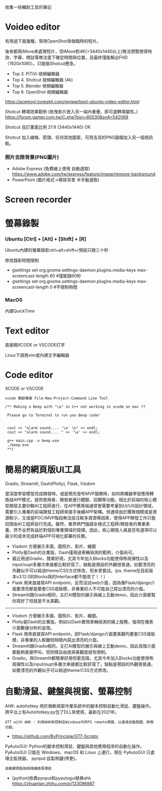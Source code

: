 收集一些輔助工具的筆記

# Voideo editor
有用過下面幾種，常用OpenShot來做臨時的短片。

後來都用iMove來處理短片，但iMove對4K(>3440x1440以上)無法預覽使得特效、字幕、標註等無法當下確定時間與位置，且最終僅能輸出FHD（1920x1080）。只能裝Shotcut應急。

* Top 3. PiTiVi 視頻編輯器
* Top 4. Shotcut 視頻編輯器 (4k)
* Top 5. Blender 視頻編輯器
* Top 6. OpenShot 視頻編輯器 

https://acemovi.tuneskit.com/review/best-ubuntu-video-editor.html

Shotcut 轉場效果範例 (拖曳影片嵌入另一端內重疊，即可選轉場屬性。) https://forum.gamer.com.tw/C.php?bsn=60030&snA=542068

Shotcut 自訂畫面比例 21:9 (3440x1440) OK

Shotcut 加入線條、箭頭、任何其他圖案，可用去背的PNG圖檔加入另一個視訊軌。


### 照片去除背景(PNG圖片)
* Adobe Express (免費線上使用 自動選取) https://www.adobe.com/tw/express/feature/image/remove-background
* PowerPoint (圖片格式->移除背景 半手動選取)

# Screen recorder
# 螢幕錄製

### Ubuntu [Ctrl] + [Alt] + [Shift] + [R]
Ubuntu內建的螢幕錄影ctrl+alt+shift+r預設只錄三十秒

  修改錄影時間限制
  * gsettings set org.gnome.settings-daemon.plugins.media-keys max- screencast-length 60  #僅能錄60秒
  * gsettings set org.gnome.settings-daemon.plugins.media-keys max- screencast-length 0   #不限制時間
  
  
  
### MacOS
  內建QuickTime

# Text editor
  直接開XCODE or VSCODE打字

  Linux下請用vim或內建文字編輯器


# Code editor
  XCODE or VSCODE

`xcode
開啟專案
File-New-Project-Command Line Tool
`
    
    /** Making a Beep with "\a" in C++ not working in xcode on mac ??
 
     Please go to Terminal to run you Beep code!


     cout << "alarm sound.... '\a' \n" << endl;
     cout << "alarm sound.... " << '\a' << endl;

     g++ main.cpp -o beep.exe
     ./beep.exe
     **/

# 簡易的網頁版UI工具
Gradio, Streamlit, Dash(Plotly), Flask, Visdom
  
  當深度學習模型完成開發時，或是預先發布MVP服務時，如何將機器學習應用轉換成APP模式，提供使用者、開發者進行體驗、回饋等功能。相比於前端的核心模型開發主要仰賴AI工程師進行，在APP應用端通常會需要考量到UI/UX設計領域，需要引入專業的前端開發工程師來接手後續APP架構。但通常由於團隊規模或是資源較少，又或是POC/MVP階段無法投注較多資源等因素，使得APP開發工作只能回頭由AI工程師自行完成。雖然，業界熱門強調全棧式工程師/開發者的專業素養，然不全然有益於對個別專業領域的發揮。因此，核心開發人員是否有選項可以最少的成本完成終端APP可視化部署的任務。

* Visdom 方便展示多圖、圖照片、影片、繪圖 
* Plotly是Dash的企業版，Dash僅用過車輛偵測的範例，介面尚可。
* 最近用過Gradio，簡單好用，尤其今年加入Blocks功能使得佈局彈性以及input/oupt多層次串接都比較好寫了。缺點是預設的外觀很普通，如要漂亮的外觀似乎可以經過theme/CSS方式修改，但未曾嘗試。(ps. theme在目前版本v3.12.0的Blocks與的Interface都不能改了！！)
* Flask 用來直接寫API endpoint，反而沒試web介面，因為像Flask/django介面要漂亮都是要套CSS或板模，非專業的人不可能自己寫出漂亮的介面。
* Streamlit跟Gradio相同，主打AI模型的展示與線上互動demo，因此介面都幫你寫好了但就是不太美觀。

* * * * * * 

* Visdom 方便展示多圖、圖照片、影片、繪圖。
* Plotly是Dash的企業版，例如以Dash實現車輛偵測的線上服務，強項在儀表介面數據分析的呈現。
* Flask 用來直接寫API endpoint，因Flask/django介面要美觀均要套CSS或板模，非專業的人較難短時間內寫出漂亮的介面。
* Streamlit跟Gradio相同，主打AI模型的展示與線上互動demo，因此高階介面都能夠直接呼叫，但同樣自由度與美觀度就有限制。
* Gradio，與Streamlit都簡單好用但更高階，尤其今年加入Blocks功能使得佈局彈性以及input/oupt多層次串接都比較好寫了。缺點是預設的外觀很普通，如要漂亮的外觀似乎可以經過theme/CSS方式修改。



# 自動滑鼠、鍵盤與視窗、螢幕控制

  AHK: autohotkey 用於微軟視窗作業系統中的腳本控制自動化滑鼠、鍵盤操作。跨平台上有AutoHotkey.py包了DLL來使用，最新在2021年。
  
    GT7 with AHK : 利用AHK來控制在Windows中的PS remote視窗，以達成自動跑圈、刷卷功能。
  * https://github.com/ByPrinciple/GT7-Scripts  
  
  PyAutoGUI: Python的腳本控制滑鼠、鍵盤與其他應用程序的自動化操作。PyAutoGUI 只能在 Windows、macOS 和 Linux 上運行，現在 PyAutoGUI 只處理主監視器。
  pynput:自製熱鍵(停更)。 
    
    自動網頁點按與隨機換頁導航

* [python]依靠pynput和pyautogui替换ahk https://zhuanlan.zhihu.com/p/133096887
